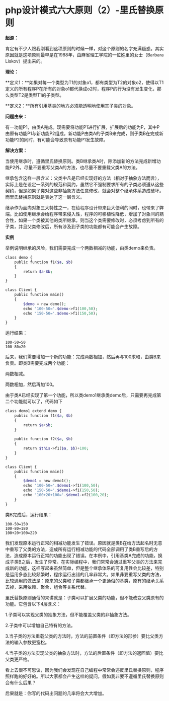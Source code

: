 # php设计模式六大原则（2）-里氏替换原则 



  
**起源：**

肯定有不少人跟我刚看到这项原则的时候一样，对这个原则的名字充满疑惑。其实原因就是这项原则最早是在1988年，由麻省理工学院的一位姓里的女士（Barbara Liskov）提出来的。

**理论：**

**定义1：**如果对每一个类型为T1的对象o1，都有类型为T2的对象o2，使得以T1定义的所有程序P在所有的对象o1都代换成o2时，程序P的行为没有发生变化，那么类型T2是类型T1的子类型。

**定义2：**所有引用基类的地方必须能透明地使用其子类的对象。

**问题由来：**

有一功能P1，由类A完成。现需要将功能P1进行扩展，扩展后的功能为P，其中P由原有功能P1与新功能P2组成。新功能P由类A的子类B来完成，则子类B在完成新功能P2的同时，有可能会导致原有功能P1发生故障。

**解决方案：**

当使用继承时，遵循里氏替换原则。类B继承类A时，除添加新的方法完成新增功能P2外，尽量不要重写父类A的方法，也尽量不要重载父类A的方法。

继承包含这样一层含义：父类中凡是已经实现好的方法（相对于抽象方法而言），实际上是在设定一系列的规范和契约，虽然它不强制要求所有的子类必须遵从这些契约，但是如果子类对这些非抽象方法任意修改，就会对整个继承体系造成破坏。而里氏替换原则就是表达了这一层含义。

继承作为面向对象三大特性之一，在给程序设计带来巨大便利的同时，也带来了弊端。比如使用继承会给程序带来侵入性，程序的可移植性降低，增加了对象间的耦合性，如果一个类被其他的类所继承，则当这个类需要修改时，必须考虑到所有的子类，并且父类修改后，所有涉及到子类的功能都有可能会产生故障。

**实例**

举例说明继承的风险，我们需要完成一个两数相减的功能，由类demo来负责。
```php
class demo {
    public function f1($a, $b)
    {
        return $a-$b;
    }
}

class Client {
    public function main()
    {
        $demo = new demo();
        echo '100-50='.$demo->f1(100,50);
        echo '150-50='.$demo->f1(150,50);
    }
}
```
运行结果：

    100-50=50
    100-80=20

后来，我们需要增加一个新的功能：完成两数相加，然后再与100求和，由类B来负责。即类B需要完成两个功能：

两数相减。

两数相加，然后再加100。

由于类A已经实现了第一个功能，所以类demo1继承类demo后，只需要再完成第二个功能就可以了，代码如下
```php
class demo1 extend demo {
    public function f1($a, $b)
    {
        return $a+$b;
    }
    
    public function f2($a, $b)
    {
        return $this->f1($a, $b)+100;
    }
}

class Client {
    public function main()
    {
        $demo1 = new demo1();
        echo '100-50='.$demo1->f1(100,50);
        echo '150-50='.$demo1->f1(150,50);
        echo '100+20+100='.$demo1->f2(100,20);
    }
}
```
类B完成后，运行结果：

    100-50=150
    100-80=180
    100+20+100=220

我们发现原本运行正常的相减功能发生了错误。原因就是类B在给方法起名时无意中重写了父类的方法，造成所有运行相减功能的代码全部调用了类B重写后的方法，造成原本运行正常的功能出现了错误。在本例中，引用基类A完成的功能，换成子类B之后，发生了异常。在实际编程中，我们常常会通过重写父类的方法来完成新的功能，这样写起来虽然简单，但是整个继承体系的可复用性会比较差，特别是运用多态比较频繁时，程序运行出错的几率非常大。如果非要重写父类的方法，比较通用的做法是：原来的父类和子类都继承一个更通俗的基类，原有的继承关系去掉，采用依赖、聚合，组合等关系代替。

里氏替换原则通俗的来讲就是：子类可以扩展父类的功能，但不能改变父类原有的功能。它包含以下4层含义：

1.子类可以实现父类的抽象方法，但不能覆盖父类的非抽象方法。

2.子类中可以增加自己特有的方法。

3.当子类的方法重载父类的方法时，方法的前置条件（即方法的形参）要比父类方法的输入参数更宽松。

4.当子类的方法实现父类的抽象方法时，方法的后置条件（即方法的返回值）要比父类更严格。

看上去很不可思议，因为我们会发现在自己编程中常常会违反里氏替换原则，程序照样跑的好好的。所以大家都会产生这样的疑问，假如我非要不遵循里氏替换原则会有什么后果？

后果就是：你写的代码出问题的几率将会大大增加。


